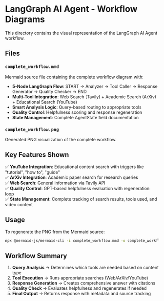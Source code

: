 # LangGraph AI Agent - Workflow Diagrams

This directory contains the visual representation of the LangGraph AI Agent workflow.

## Files

### `complete_workflow.mmd`
Mermaid source file containing the complete workflow diagram with:
- **5-Node LangGraph Flow**: START → Analyzer → Tool Caller → Response Generator → Quality Checker → END
- **Multi-Tool Integration**: Web Search (Tavily) + Academic Search (ArXiv) + Educational Search (YouTube)
- **Smart Analysis Logic**: Query-based routing to appropriate tools
- **Quality Control**: Helpfulness scoring and response regeneration
- **State Management**: Complete AgentState field documentation

### `complete_workflow.png`
Generated PNG visualization of the complete workflow.

## Key Features Shown

✅ **YouTube Integration**: Educational content search with triggers like "tutorial", "how to", "guide"  
✅ **ArXiv Integration**: Academic paper search for research queries  
✅ **Web Search**: General information via Tavily API  
✅ **Quality Control**: GPT-based helpfulness evaluation with regeneration loop  
✅ **State Management**: Complete tracking of search results, tools used, and video content  

## Usage

To regenerate the PNG from the Mermaid source:
```bash
npx @mermaid-js/mermaid-cli -i complete_workflow.mmd -o complete_workflow.png
```

## Workflow Summary

1. **Query Analysis** → Determines which tools are needed based on content type
2. **Tool Execution** → Runs appropriate searches (Web/ArXiv/YouTube) 
3. **Response Generation** → Creates comprehensive answer with citations
4. **Quality Check** → Evaluates helpfulness and regenerates if needed
5. **Final Output** → Returns response with metadata and source tracking